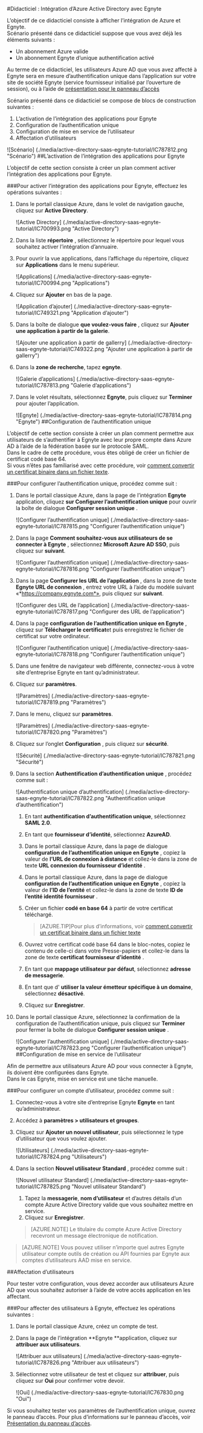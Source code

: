 <properties 
    pageTitle="Didacticiel : Intégration d’Azure Active Directory avec Egnyte | Microsoft Azure" 
    description="Découvrez comment utiliser Egnyte avec Azure Active Directory pour activer l’authentification unique, la mise en service automatisé et bien plus encore !" 
    services="active-directory" 
    authors="jeevansd"  
    documentationCenter="na" 
    manager="femila"/>
<tags 
    ms.service="active-directory" 
    ms.devlang="na" 
    ms.topic="article" 
    ms.tgt_pltfrm="na" 
    ms.workload="identity" 
    ms.date="09/29/2016" 
    ms.author="jeedes" />

#<a name="tutorial-azure-active-directory-integration-with-egnyte"></a>Didacticiel : Intégration d’Azure Active Directory avec Egnyte
  
L’objectif de ce didacticiel consiste à afficher l’intégration de Azure et Egnyte.  
Scénario présenté dans ce didacticiel suppose que vous avez déjà les éléments suivants :

-   Un abonnement Azure valide
-   Un abonnement Egnyte d’unique authentification activé
  
Au terme de ce didacticiel, les utilisateurs Azure AD que vous avez affecté à Egnyte sera en mesure d’authentification unique dans l’application sur votre site de société Egnyte (service fournisseur initialisé par l’ouverture de session), ou à l’aide de [présentation pour le panneau d’accès](active-directory-saas-access-panel-introduction.md)
  
Scénario présenté dans ce didacticiel se compose de blocs de construction suivantes :

1.  L’activation de l’intégration des applications pour Egnyte
2.  Configuration de l’authentification unique
3.  Configuration de mise en service de l’utilisateur
4.  Affectation d’utilisateurs

![Scénario] (./media/active-directory-saas-egnyte-tutorial/IC787812.png "Scénario")
##<a name="enabling-the-application-integration-for-egnyte"></a>L’activation de l’intégration des applications pour Egnyte
  
L’objectif de cette section consiste à créer un plan comment activer l’intégration des applications pour Egnyte.

###<a name="to-enable-the-application-integration-for-egnyte-perform-the-following-steps"></a>Pour activer l’intégration des applications pour Egnyte, effectuez les opérations suivantes :

1.  Dans le portail classique Azure, dans le volet de navigation gauche, cliquez sur **Active Directory**.

    ![Active Directory] (./media/active-directory-saas-egnyte-tutorial/IC700993.png "Active Directory")

2.  Dans la liste **répertoire** , sélectionnez le répertoire pour lequel vous souhaitez activer l’intégration d’annuaire.

3.  Pour ouvrir la vue applications, dans l’affichage du répertoire, cliquez sur **Applications** dans le menu supérieur.

    ![Applications] (./media/active-directory-saas-egnyte-tutorial/IC700994.png "Applications")

4.  Cliquez sur **Ajouter** en bas de la page.

    ![Application d’ajouter] (./media/active-directory-saas-egnyte-tutorial/IC749321.png "Application d’ajouter")

5.  Dans la boîte de dialogue **que voulez-vous faire** , cliquez sur **Ajouter une application à partir de la galerie**.

    ![Ajouter une application à partir de gallerry] (./media/active-directory-saas-egnyte-tutorial/IC749322.png "Ajouter une application à partir de gallerry")

6.  Dans la **zone de recherche**, tapez **egnyte**.

    ![Galerie d’applications] (./media/active-directory-saas-egnyte-tutorial/IC787813.png "Galerie d’applications")

7.  Dans le volet résultats, sélectionnez **Egnyte**, puis cliquez sur **Terminer** pour ajouter l’application.

    ![Egnyte] (./media/active-directory-saas-egnyte-tutorial/IC787814.png "Egnyte")
##<a name="configuring-single-sign-on"></a>Configuration de l’authentification unique
  
L’objectif de cette section consiste à créer un plan comment permettre aux utilisateurs de s’authentifier à Egnyte avec leur propre compte dans Azure AD à l’aide de la fédération basée sur le protocole SAML.  
Dans le cadre de cette procédure, vous êtes obligé de créer un fichier de certificat codé base 64.  
Si vous n’êtes pas familiarisé avec cette procédure, voir [comment convertir un certificat binaire dans un fichier texte](http://youtu.be/PlgrzUZ-Y1o).

###<a name="to-configure-single-sign-on-perform-the-following-steps"></a>Pour configurer l’authentification unique, procédez comme suit :

1.  Dans le portail classique Azure, dans la page de l’intégration **Egnyte** application, cliquez **sur Configurer l’authentification unique** pour ouvrir la boîte de dialogue **Configurer session unique** .

    ![Configurer l’authentification unique] (./media/active-directory-saas-egnyte-tutorial/IC787815.png "Configurer l’authentification unique")

2.  Dans la page **Comment souhaitez-vous aux utilisateurs de se connecter à Egnyte** , sélectionnez **Microsoft Azure AD SSO**, puis cliquez sur **suivant**.

    ![Configurer l’authentification unique] (./media/active-directory-saas-egnyte-tutorial/IC787816.png "Configurer l’authentification unique")

3.  Dans la page **Configurer les URL de l’application** , dans la zone de texte **Egnyte URL de connexion** , entrez votre URL à l’aide du modèle suivant «*https://company.egnyte.com*», puis cliquez sur **suivant**.

    ![Configurer des URL de l’application] (./media/active-directory-saas-egnyte-tutorial/IC787817.png "Configurer des URL de l’application")

4.  Dans la page **configuration de l’authentification unique en Egnyte** , cliquez sur **Télécharger le certificat**et puis enregistrez le fichier de certificat sur votre ordinateur.

    ![Configurer l’authentification unique] (./media/active-directory-saas-egnyte-tutorial/IC787818.png "Configurer l’authentification unique")

5.  Dans une fenêtre de navigateur web différente, connectez-vous à votre site d’entreprise Egnyte en tant qu’administrateur.

6.  Cliquez sur **paramètres**.

    ![Paramètres] (./media/active-directory-saas-egnyte-tutorial/IC787819.png "Paramètres")

7.  Dans le menu, cliquez sur **paramètres**.

    ![Paramètres] (./media/active-directory-saas-egnyte-tutorial/IC787820.png "Paramètres")

8.  Cliquez sur l’onglet **Configuration** , puis cliquez sur **sécurité**.

    ![Sécurité] (./media/active-directory-saas-egnyte-tutorial/IC787821.png "Sécurité")

9.  Dans la section **Authentification d’authentification unique** , procédez comme suit :

    ![Authentification unique d’authentification] (./media/active-directory-saas-egnyte-tutorial/IC787822.png "Authentification unique d’authentification")

    1.  En tant **authentification d’authentification unique**, sélectionnez **SAML 2.0**.
    2.  En tant que **fournisseur d’identité**, sélectionnez **AzureAD**.
    3.  Dans le portail classique Azure, dans la page de dialogue **configuration de l’authentification unique en Egnyte** , copiez la valeur de **l’URL de connexion à distance** et collez-le dans la zone de texte **URL connexion du fournisseur d’identité** .
    4.  Dans le portail classique Azure, dans la page de dialogue **configuration de l’authentification unique en Egnyte** , copiez la valeur de **l’ID de l’entité** et collez-le dans la zone de texte **ID de l’entité identité fournisseur** .
    5.  Créer un fichier **codé en base 64** à partir de votre certificat téléchargé.  

        >[AZURE.TIP]Pour plus d’informations, voir [comment convertir un certificat binaire dans un fichier texte](http://youtu.be/PlgrzUZ-Y1o)

    6.  Ouvrez votre certificat codé base 64 dans le bloc-notes, copiez le contenu de celle-ci dans votre Presse-papiers et collez-le dans la zone de texte **certificat fournisseur d’identité** .
    7.  En tant que **mappage utilisateur par défaut**, sélectionnez **adresse de messagerie**.
    8.  En tant que d' **utiliser la valeur émetteur spécifique à un domaine**, sélectionnez **désactivé**.
    9.  Cliquez sur **Enregistrer**.

10. Dans le portail classique Azure, sélectionnez la confirmation de la configuration de l’authentification unique, puis cliquez sur **Terminer** pour fermer la boîte de dialogue **Configurer session unique** .

    ![Configurer l’authentification unique] (./media/active-directory-saas-egnyte-tutorial/IC787823.png "Configurer l’authentification unique")
##<a name="configuring-user-provisioning"></a>Configuration de mise en service de l’utilisateur
  
Afin de permettre aux utilisateurs Azure AD pour vous connecter à Egnyte, ils doivent être configurées dans Egnyte.  
Dans le cas Egnyte, mise en service est une tâche manuelle.

###<a name="to-provision-a-user-accounts-perform-the-following-steps"></a>Pour configurer un compte d’utilisateur, procédez comme suit :

1.  Connectez-vous à votre site d’entreprise Egnyte **Egnyte** en tant qu’administrateur.

2.  Accédez à **paramètres \> utilisateurs et groupes**.

3.  Cliquez sur **Ajouter un nouvel utilisateur**, puis sélectionnez le type d’utilisateur que vous voulez ajouter.

    ![Utilisateurs] (./media/active-directory-saas-egnyte-tutorial/IC787824.png "Utilisateurs")

4.  Dans la section **Nouvel utilisateur Standard** , procédez comme suit :

    ![Nouvel utilisateur Standard] (./media/active-directory-saas-egnyte-tutorial/IC787825.png "Nouvel utilisateur Standard")

    1.  Tapez la **messagerie**, **nom d’utilisateur** et d’autres détails d’un compte Azure Active Directory valide que vous souhaitez mettre en service.
    2.  Cliquez sur **Enregistrer**.

    >[AZURE.NOTE] Le titulaire du compte Azure Active Directory recevront un message électronique de notification.

>[AZURE.NOTE] Vous pouvez utiliser n’importe quel autres Egnyte utilisateur compte outils de création ou API fournies par Egnyte aux comptes d’utilisateurs AAD mise en service.

##<a name="assigning-users"></a>Affectation d’utilisateurs
  
Pour tester votre configuration, vous devez accorder aux utilisateurs Azure AD que vous souhaitez autoriser à l’aide de votre accès application en les affectant.

###<a name="to-assign-users-to-egnyte-perform-the-following-steps"></a>Pour affecter des utilisateurs à Egnyte, effectuez les opérations suivantes :

1.  Dans le portail classique Azure, créez un compte de test.

2.  Dans la page de l’intégration **Egnyte **application, cliquez sur **attribuer aux utilisateurs**.

    ![Attribuer aux utilisateurs] (./media/active-directory-saas-egnyte-tutorial/IC787826.png "Attribuer aux utilisateurs")

3.  Sélectionnez votre utilisateur de test et cliquez sur **attribuer**, puis cliquez sur **Oui** pour confirmer votre devoir.

    ![Oui] (./media/active-directory-saas-egnyte-tutorial/IC767830.png "Oui")
  
Si vous souhaitez tester vos paramètres de l’authentification unique, ouvrez le panneau d’accès. Pour plus d’informations sur le panneau d’accès, voir [Présentation du panneau d’accès](active-directory-saas-access-panel-introduction.md).